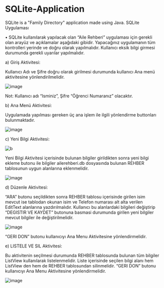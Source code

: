 # SQLite-Application
SQLite is a "Family Directory" application made using Java.
SQLite Uygulaması

• SQLite kullanılarak yapılacak olan “Aile Rehberi” uygulaması için gerekli olan
arayüz ve açıklamalar aşağıdaki gibidir. Yapacağınız uygulamanın tüm kontrolleri
yerinde ve doğru olarak yapılmalıdır. Kullanıcı eksik bilgi girmesi durumunda
gerekli uyarılar yapılmalıdır.

a) Giriş Aktivitesi: 

Kullanıcı Adı ve Şifre doğru olarak girilmesi durumunda kullanıcı
Ana menü aktivitesine yönlendirilmelidir.

![image](https://user-images.githubusercontent.com/76069224/215360895-2790f8f3-01df-4ba0-8e71-3213c19cfe60.png)

Not: Kullanıcı adı “Isminiz”, Şifre “Öğrenci Numaranız” olacaktır.


b) Ana Menü Aktivitesi:

Uygulamada yapılması gereken üç ana işlem ile ilgili
yönlendirme buttonları bulunmaktadır.

![image](https://user-images.githubusercontent.com/76069224/215360985-e9c043d1-0e03-49b4-9246-6caf0a5f7aa9.png)


c) Yeni Bilgi Aktivitesi: 

![b](https://user-images.githubusercontent.com/76069224/215361169-1fe11a0b-21d1-4ee5-a564-da282c5bb52f.png)

Yeni Bilgi Aktivitesi içerisinde bulunan bilgiler girildikten sonra yeni bilgi ekleme butonu ile
bilgiler ailerehberi.db dosyasında bulunan REHBER tablosunun uygun alanlarına
eklenmelidir.

![image](https://user-images.githubusercontent.com/76069224/215361233-646e6528-5942-46e7-9912-db95c556207e.png)


d) Düzenle Aktivitesi: 

“ARA” butonu seçildikten sonra REHBER tablosu içerisinde
girilen isim mevcut ise tablodan okunan isim ve Telefon numarası alt alta verilen
EditText alanlarına yazdırılmalıdır. Kullanıcı bu alanlardaki bilgileri değiştirip
“DEGISTIR VE KAYDET” butonuna basmasi durumunda girilen yeni bilgiler
mevcut bilgiler ile değiştirilmelidir.

![image](https://user-images.githubusercontent.com/76069224/215361267-44cf65f9-1bb3-441f-9e75-b3fdc998e3f0.png)

“GERI DON” butonu kullanıcıyı Ana Menu Aktivitesine yönlendirmelidir.


e) LISTELE VE SIL Aktivitesi: 

Bu aktivitenin seçilmesi durumunda REHBER
tablosunda bulunan tüm bilgiler ListView kullanılarak listelenmelidir. Liste içerisinde
seçilen bilgi alanı hem ListView den hem de REHBER tablosundan silinmelidir.
“GERI DON” butonu kullanıcıyı Ana Menu Aktivitesine yönlendirmelidir.

![image](https://user-images.githubusercontent.com/76069224/215361307-1482b529-4b8c-4fc3-9d85-ec58a14eee83.png)




